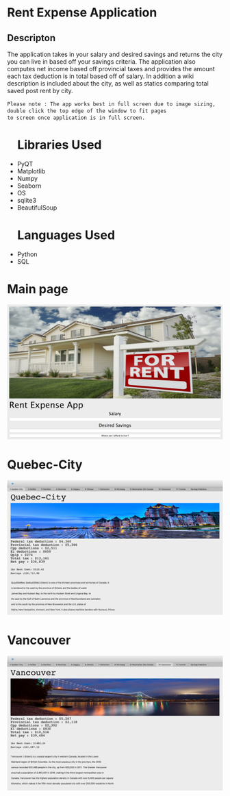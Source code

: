 # Rent Expense Application

<h2>Descripton</h2>
<p> 
    The application takes in your salary and desired savings and returns the city you can live in
    based off your savings criteria. The application also computes net income based off provincial taxes
    and provides the amount each tax deduction is in total based off of salary. In addition a wiki description is included         about the city, as well as statics comparing total saved post rent by city.
    
    Please note : The app works best in full screen due to image sizing, double click the top edge of the window to fit pages
    to screen once application is in full screen. 
    
</p>

<ul>
  
<h1> Libraries Used </h1>
<li> PyQT  </li>
<li> Matplotlib </li>
<li> Numpy </li>
<li> Seaborn </li>
<li> OS </li>
<li> sqlite3 </li>
<li> BeautifulSoup  </li>

</ul>


<ul>
<h1> Languages Used </h1>
<li> Python  </li>
<li> SQL </li>
</ul>
 
 


# Main page
![](rentexample.png)
# Quebec-City
![](QuebecCityex.png)
# Vancouver 
![](Vancouverex.png)

